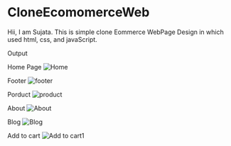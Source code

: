 # CloneEcomomerceWeb
Hii,  I am Sujata.
This is simple clone Eommerce WebPage Design in which used html, css, and javaScript.

Output

Home Page
![Home](https://github.com/user-attachments/assets/a424b918-2971-4290-967d-0833dca52386)


Footer 
![footer](https://github.com/user-attachments/assets/6eb17a09-9d5b-4bb3-91b0-2516c0dba5b6)


Porduct
![product](https://github.com/user-attachments/assets/99a47a21-973c-497a-b2c3-caa4f3a4a640)


About
![About](https://github.com/user-attachments/assets/42842fa6-16d4-4050-8195-2072d5506a17)


Blog
![Blog](https://github.com/user-attachments/assets/2a726dde-6502-49f5-ad1f-7369e380527a)


Add to cart
![Add to cart1](https://github.com/user-attachments/assets/c5c32be2-3d7c-4293-bffd-dd3be91fa20e)

